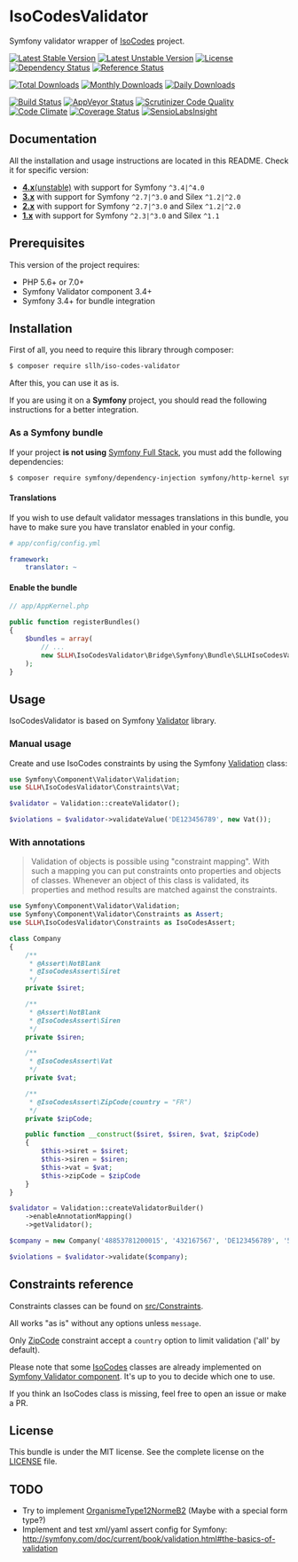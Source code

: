 # IsoCodesValidator

Symfony validator wrapper of [IsoCodes](https://github.com/ronanguilloux/IsoCodes) project.

[![Latest Stable Version](https://poser.pugx.org/sllh/iso-codes-validator/v/stable)](https://packagist.org/packages/sllh/iso-codes-validator)
[![Latest Unstable Version](https://poser.pugx.org/sllh/iso-codes-validator/v/unstable)](https://packagist.org/packages/sllh/iso-codes-validator)
[![License](https://poser.pugx.org/sllh/iso-codes-validator/license)](https://packagist.org/packages/sllh/iso-codes-validator)
[![Dependency Status](https://www.versioneye.com/php/sllh:iso-codes-validator/badge.svg)](https://www.versioneye.com/php/sllh:iso-codes-validator)
[![Reference Status](https://www.versioneye.com/php/sllh:iso-codes-validator/reference_badge.svg)](https://www.versioneye.com/php/sllh:iso-codes-validator/references)

[![Total Downloads](https://poser.pugx.org/sllh/iso-codes-validator/downloads)](https://packagist.org/packages/sllh/iso-codes-validator)
[![Monthly Downloads](https://poser.pugx.org/sllh/iso-codes-validator/d/monthly)](https://packagist.org/packages/sllh/iso-codes-validator)
[![Daily Downloads](https://poser.pugx.org/sllh/iso-codes-validator/d/daily)](https://packagist.org/packages/sllh/iso-codes-validator)

[![Build Status](https://travis-ci.org/Soullivaneuh/IsoCodesValidator.svg?branch=3.x)](https://travis-ci.org/Soullivaneuh/IsoCodesValidator)
[![AppVeyor Status](https://ci.appveyor.com/api/projects/status/6ha1gcdv6uwg4ukc/branch/3.x?svg=true)](https://ci.appveyor.com/project/Soullivaneuh/isocodesvalidator)
[![Scrutinizer Code Quality](https://scrutinizer-ci.com/g/Soullivaneuh/IsoCodesValidator/badges/quality-score.png?b=3.x)](https://scrutinizer-ci.com/g/Soullivaneuh/IsoCodesValidator/?branch=3.x)
[![Code Climate](https://codeclimate.com/github/Soullivaneuh/IsoCodesValidator/badges/gpa.svg)](https://codeclimate.com/github/Soullivaneuh/IsoCodesValidator)
[![Coverage Status](https://coveralls.io/repos/Soullivaneuh/IsoCodesValidator/badge.svg?branch=3.x)](https://coveralls.io/r/Soullivaneuh/IsoCodesValidator?branch=3.x)
[![SensioLabsInsight](https://insight.sensiolabs.com/projects/15e2cfed-cfb8-4856-ac0d-92768fc0c324/mini.png)](https://insight.sensiolabs.com/projects/15e2cfed-cfb8-4856-ac0d-92768fc0c324)

## Documentation

All the installation and usage instructions are located in this README.
Check it for specific version:

* [__4.x__(unstable)](https://github.com/Soullivaneuh/IsoCodesValidator/tree/master) with support for Symfony `^3.4|^4.0`
* [__3.x__](https://github.com/Soullivaneuh/IsoCodesValidator/tree/3.x) with support for Symfony `^2.7|^3.0` and Silex `^1.2|^2.0`
* [__2.x__](https://github.com/Soullivaneuh/IsoCodesValidator/tree/2.x) with support for Symfony `^2.7|^3.0` and Silex `^1.2|^2.0`
* [__1.x__](https://github.com/Soullivaneuh/IsoCodesValidator/tree/1.x) with support for Symfony `^2.3|^3.0` and Silex `^1.1`

## Prerequisites

This version of the project requires:

* PHP 5.6+ or 7.0+
* Symfony Validator component 3.4+
* Symfony 3.4+ for bundle integration

## Installation

First of all, you need to require this library through composer:

``` bash
$ composer require sllh/iso-codes-validator
```

After this, you can use it as is.

If you are using it on a **Symfony** project,
you should read the following instructions for a better integration.

### As a Symfony bundle

If your project **is not using** [Symfony Full Stack](http://symfony.com/projects/symfonyfs),
you must add the following dependencies:

```bash
$ composer require symfony/dependency-injection symfony/http-kernel symfony/finder
```

#### Translations

If you wish to use default validator messages translations in this bundle,
you have to make sure you have translator enabled in your config.

``` yaml
# app/config/config.yml

framework:
    translator: ~
```

#### Enable the bundle

``` php
// app/AppKernel.php

public function registerBundles()
{
    $bundles = array(
        // ...
        new SLLH\IsoCodesValidator\Bridge\Symfony\Bundle\SLLHIsoCodesValidatorBundle(),
    );
}
```

## Usage

IsoCodesValidator is based on Symfony [Validator](http://symfony.com/components/Validator) library.

### Manual usage

Create and use IsoCodes constraints by using the Symfony [Validation](https://github.com/symfony/Validator#usage) class:

```php
use Symfony\Component\Validator\Validation;
use SLLH\IsoCodesValidator\Constraints\Vat;

$validator = Validation::createValidator();

$violations = $validator->validateValue('DE123456789', new Vat());
```

### With annotations

> Validation of objects is possible using "constraint mapping".
With such a mapping you can put constraints onto properties and objects of classes.
Whenever an object of this class is validated, its properties and method results are matched against the constraints.

```php
use Symfony\Component\Validator\Validation;
use Symfony\Component\Validator\Constraints as Assert;
use SLLH\IsoCodesValidator\Constraints as IsoCodesAssert;

class Company
{
    /**
     * @Assert\NotBlank
     * @IsoCodesAssert\Siret
     */
    private $siret;

    /**
     * @Assert\NotBlank
     * @IsoCodesAssert\Siren
     */
    private $siren;

    /**
     * @IsoCodesAssert\Vat
     */
    private $vat;

    /**
     * @IsoCodesAssert\ZipCode(country = "FR")
     */
    private $zipCode;

    public function __construct($siret, $siren, $vat, $zipCode)
    {
        $this->siret = $siret;
        $this->siren = $siren;
        $this->vat = $vat;
        $this->zipCode = $zipCode
    }
}

$validator = Validation::createValidatorBuilder()
    ->enableAnnotationMapping()
    ->getValidator();

$company = new Company('48853781200015', '432167567', 'DE123456789', '59000');

$violations = $validator->validate($company);
```

## Constraints reference

Constraints classes can be found on [src/Constraints](src/Constraints).

All works "as is" without any options unless `message`.

Only [ZipCode](src/Constraints/ZipCode.php) constraint
accept a `country` option to limit validation ('all' by default).

Please note that some [IsoCodes](https://github.com/ronanguilloux/IsoCodes/tree/master/src/IsoCodes) classes
are already implemented on [Symfony Validator component](http://symfony.com/doc/current/reference/constraints.html).
It's up to you to decide which one to use.

If you think an IsoCodes class is missing, feel free to open an issue or make a PR.

## License

This bundle is under the MIT license. See the complete license on the [LICENSE](LICENSE) file.

## TODO

 * Try to implement [OrganismeType12NormeB2](https://github.com/ronanguilloux/IsoCodes/blob/master/src/IsoCodes/OrganismeType12NormeB2.php) (Maybe with a special form type?)
 * Implement and test xml/yaml assert config for Symfony: http://symfony.com/doc/current/book/validation.html#the-basics-of-validation
